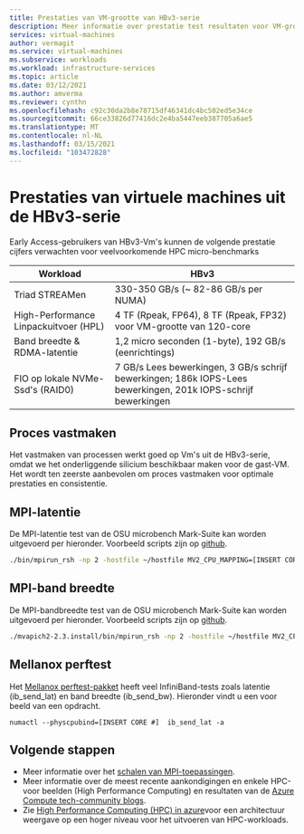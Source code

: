 ```yaml
---
title: Prestaties van VM-grootte van HBv3-serie
description: Meer informatie over prestatie test resultaten voor VM-grootten van de HBv3-serie in Azure.
services: virtual-machines
author: vermagit
ms.service: virtual-machines
ms.subservice: workloads
ms.workload: infrastructure-services
ms.topic: article
ms.date: 03/12/2021
ms.author: amverma
ms.reviewer: cynthn
ms.openlocfilehash: c92c30da2b8e78715df46341dc4bc502ed5e34ce
ms.sourcegitcommit: 66ce33826d77416dc2e4ba5447eeb387705a6ae5
ms.translationtype: MT
ms.contentlocale: nl-NL
ms.lasthandoff: 03/15/2021
ms.locfileid: "103472828"
---
```

# <a name="hbv3-series-virtual-machine-performance"></a>Prestaties van virtuele machines uit de HBv3-serie

Early Access-gebruikers van HBv3-Vm's kunnen de volgende prestatie cijfers verwachten voor veelvoorkomende HPC micro-benchmarks

| Workload                                        | HBv3                                                              |
|-------------------------------------------------|-------------------------------------------------------------------|
| Triad STREAMen                                    | 330-350 GB/s (~ 82-86 GB/s per NUMA)                                     |
| High-Performance Linpackuitvoer (HPL)                  | 4 TF (Rpeak, FP64), 8 TF (Rpeak, FP32) voor VM-grootte van 120-core               |
| Band breedte & RDMA-latentie                        | 1,2 micro seconden (1-byte), 192 GB/s (eenrichtings)                                        |
| FIO op lokale NVMe-Ssd's (RAID0)                  | 7 GB/s Lees bewerkingen, 3 GB/s schrijf bewerkingen; 186k IOPS-Lees bewerkingen, 201k IOPS-schrijf bewerkingen |

## <a name="process-pinning"></a>Proces vastmaken

Het vastmaken van processen werkt goed op Vm's uit de HBv3-serie, omdat we het onderliggende silicium beschikbaar maken voor de gast-VM. Het wordt ten zeerste aanbevolen om proces vastmaken voor optimale prestaties en consistentie.

## <a name="mpi-latency"></a>MPI-latentie

De MPI-latentie test van de OSU microbench Mark-Suite kan worden uitgevoerd per hieronder. Voorbeeld scripts zijn op [github](https://github.com/Azure/azhpc-images/blob/04ddb645314a6b2b02e9edb1ea52f079241f1297/tests/run-tests.sh).

```bash 
./bin/mpirun_rsh -np 2 -hostfile ~/hostfile MV2_CPU_MAPPING=[INSERT CORE #] ./osu_latency
``` 
## <a name="mpi-bandwidth"></a>MPI-band breedte
De MPI-bandbreedte test van de OSU microbench Mark-Suite kan worden uitgevoerd per hieronder. Voorbeeld scripts zijn op [github](https://github.com/Azure/azhpc-images/blob/04ddb645314a6b2b02e9edb1ea52f079241f1297/tests/run-tests.sh).
```bash
./mvapich2-2.3.install/bin/mpirun_rsh -np 2 -hostfile ~/hostfile MV2_CPU_MAPPING=[INSERT CORE #] ./mvapich2-2.3/osu_benchmarks/mpi/pt2pt/osu_bw
```
## <a name="mellanox-perftest"></a>Mellanox perftest
Het [Mellanox perftest-pakket](https://community.mellanox.com/s/article/perftest-package) heeft veel InfiniBand-tests zoals latentie (ib_send_lat) en band breedte (ib_send_bw). Hieronder vindt u een voor beeld van een opdracht. 
```console
numactl --physcpubind=[INSERT CORE #]  ib_send_lat -a
```
## <a name="next-steps"></a>Volgende stappen
- Meer informatie over het [schalen van MPI-toepassingen](compiling-scaling-applications.md).
- Meer informatie over de meest recente aankondigingen en enkele HPC-voor beelden (High Performance Computing) en resultaten van de [Azure Compute tech-community blogs](https://techcommunity.microsoft.com/t5/azure-compute/bg-p/AzureCompute).
- Zie [High Performance Computing (HPC) in azure](/azure/architecture/topics/high-performance-computing/)voor een architectuur weergave op een hoger niveau voor het uitvoeren van HPC-workloads.